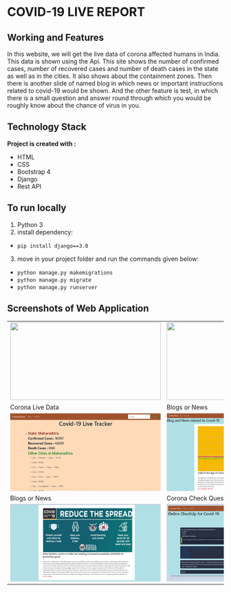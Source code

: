 # COVID-19 LIVE REPORT

## Working and Features

In this website, we will get the live data of corona affected humans in India. This data is shown using the Api. This site shows the number of confirmed cases, number of recovered cases and number of death cases in the state as well as in the cities. It also shows about the containment zones. Then there is another slide of named blog in which news or important instructions related to covid-19 would be shown. And the other feature is test, in which there is a small question and answer round through which you would be roughly know about the chance of virus in you.

## Technology Stack

**Project is created with :**
* HTML
* CSS
* Bootstrap 4
* Django
* Rest API

## To run locally

1. Python 3
2. install dependency:
*    `pip install django==3.0`
3. move in your project folder and run the commands given below:
*    `python manage.py makemigrations`
*    `python manage.py migrate`
*    `python manage.py runserver`

## Screenshots of Web Application


<table align="center">

 <tr>
 	<td>
   	<img src="/images/webserver/2.PNG" height="180" width="350">
		</td>
		<td><img src="/images/webserver/3.PNG" height="180" width="350">
		</td>
 </tr>
 <tr>
 <td>
			Corona Live Data
		</td>
		<td>
			Blogs or News
		</td>
	</tr>
	<tr>
		<td><img src="/lasthope/static/Capture1.PNG" height="180" width="350">
		</td>
		<td><img src="/lasthope/static/Capture2.PNG" height="180" width="350">
		</td>
	</tr>
<tr>
 <td>
		  Blogs or News
		</td>
		<td>
			Corona Check Question
		</td>
	</tr>
	<tr>
		<td><img src="/lasthope/static/Capture3.PNG" height="180" width="350">
		</td>
		<td><img src="/lasthope/static/Capture.PNG" height="180" width="350">
		</td>
	</tr>
<tr>

</table>
